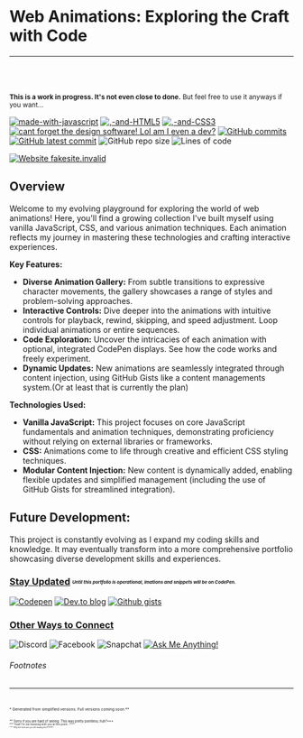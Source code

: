 

#  Web Animations: Exploring the Craft with Code 
___



<br><br><br>
<sup> **This is a work in progress. It's not even close to done.** But feel free to use it anyways if you want...</sup>

[![made-with-javascript](https://img.shields.io/badge/Made%20with-JavaScript,-yellow.svg)](https://www.javascript.com) [![,-and-HTML5](https://img.shields.io/badge/HTML5,-orange.svg)](https://www.javascript.com) [![,-and-CSS3](https://img.shields.io/badge/and%20CSS3-blue.svg)](https://www.javascript.com) [![cant forget the design software! Lol am I even a dev?](https://img.shields.io/badge/.........Oh,%20yeah!%20And-Inkscape-blue.svg)](https://www.javascript.com)
[![GitHub commits](https://badgen.net/github/commits/Code-Nit-Whit/Web-Animations)](https://GitHub.com/Code-Nit-Whit/Web-Animations/commit)
[![GitHub latest commit](https://badgen.net/github/last-commit/Code-Nit-Whit/Web-Animations)](https://GitHub.com/Code-Nit-Whit/Web-Animations/commit/)
![GitHub repo size](https://img.shields.io/github/repo-size/Code-Nit-Whit/Web-Animations)
<img alt="Lines of code" src="https://img.shields.io/tokei/lines/github/Code-Nit-Whit/Web-Animations">


[![Website fakesite.invalid](https://img.shields.io/website-up-down-green-red/http/fakesite.invalid.svg)](http://fakesite.invalid/)




## **Overview**

Welcome to my evolving playground for exploring the world of web animations! Here, you'll find a growing collection I've built myself using vanilla JavaScript, CSS, and various animation techniques. Each animation reflects my journey in mastering these technologies and crafting interactive experiences.

**Key Features:**

* **Diverse Animation Gallery:** From subtle transitions to expressive character movements, the gallery showcases a range of styles and problem-solving approaches.
* **Interactive Controls:** Dive deeper into the animations with intuitive controls for playback, rewind, skipping, and speed adjustment. Loop individual animations or entire sequences.
* **Code Exploration:** Uncover the intricacies of each animation with optional, integrated CodePen displays. See how the code works and freely experiment.
* **Dynamic Updates:** New animations are seamlessly integrated through content injection, using GitHub Gists like a content managements system.(Or at least that is currently the plan)

**Technologies Used:**

* **Vanilla JavaScript:** This project focuses on core JavaScript fundamentals and animation techniques, demonstrating proficiency without relying on external libraries or frameworks.
* **CSS:** Animations come to life through creative and efficient CSS styling techniques.
* **Modular Content Injection:** New content is dynamically added, enabling flexible updates and simplified management (including the use of GitHub Gists for streamlined integration).

## **Future Development:**

This project is constantly evolving as I expand my coding skills and knowledge. It may eventually transform into a more comprehensive portfolio showcasing diverse development skills and experiences.

<h3><u><strong>Stay Updated</strong></u>    <sub><sup><sub><sup><i>Until this portfolio is operational, imations and snippets will be on CodePen. </i></sup></sub></sup></sub></h3>



[![Codepen](https://img.shields.io/badge/Codepen-0a0a0a?style=for-the-badge&logo=codepen&logoColor=white)](https://codepen.io/Code-Nit-Whit) 
[![Dev.to blog](https://img.shields.io/badge/dev.to-0A0A0A?style=for-the-badge&logo=dev.to&logoColor=white)](https://dev.to/code-nit-whit)
[![Github gists](https://img.shields.io/badge/Gists*-0A0A0A?style=for-the-badge&logo=github&logoColor=white)](https://gist.github.com/Code-Nit-Whit)



### <u><strong>Other Ways to Connect</strong></u>
![Discord](https://img.shields.io/badge/Discord-%235865F2.svg?style=for-the-badge&logo=discord&logoColor=white)
![Facebook](https://img.shields.io/badge/Facebook-%231877F2.svg?style=for-the-badge&logo=Facebook&logoColor=white)
![Snapchat](https://img.shields.io/badge/Snapchat-%23FFFC00.svg?style=for-the-badge&logo=Snapchat&logoColor=white)
[![Ask Me Anything!](https://img.shields.io/badge/Discussions-%230a0a0a.svg?style=for-the-badge&logo=GitHub&logoColor=white)](https://github.com/Code-Nit-Whit/Web-Animations/discussions/new?category=general)


###### Footnotes 
___
<br>
<sup><sub><sup><sub>* Generated from simplified versions. Full versions coming soon.**</sub></sup></sub></sup>

<sup><sub><sup><sub><sup>** Sorry if you are hard of seeing. This was pretty pointless, huh?*** </sup></sub></sup></sub></sup><br>
<sub><sup><sub><sup><sub><sup>*** Yeah I'm ust messing with you at this point...**** </sup></sub></sup></sub></sup></sub><br>
<sub><sup><sub><sup><sub><sup><sub><sup>**** Why the heck are you still reading this?!?!?!?!? </sup></sub></sup></sub></sup></sub></sup></sub>